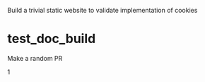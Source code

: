 Build a trivial static website to validate implementation of cookies

# test_doc_build

Make a random PR

1

